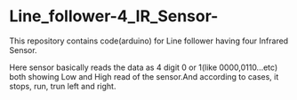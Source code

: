 # Line_follower-4_IR_Sensor-
This repository contains code(arduino) for Line follower having four Infrared Sensor.

Here sensor basically reads the data as 4 digit 0 or 1(like 0000,0110...etc) both showing Low and High read of the sensor.And according to cases, it stops, run, trun left and right.
